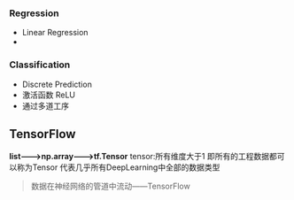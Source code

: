 ### Regression
- Linear Regression
- 

### Classification 
- Discrete Prediction
- 激活函数 ReLU
- 通过多道工序


## TensorFlow
**list--->np.array--->tf.Tensor**
tensor:所有维度大于1  即所有的工程数据都可以称为Tensor
代表几乎所有DeepLearning中全部的数据类型
> 数据在神经网络的管道中流动——TensorFlow

